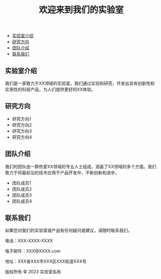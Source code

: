 <body>
	<header>
		<h1>欢迎来到我们的实验室</h1>
	</header>
<nav>
	<ul>
		<li><a href="#introduction">实验室介绍</a></li>
		<li><a href="#research-areas">研究方向</a></li>
		<li><a href="#team">团队介绍</a></li>
		<li><a href="#contact">联系我们</a></li>
	</ul>
</nav>
<main>
	<section id="introduction">
		<h2>实验室介绍</h2>
		<p>我们是一家致力于XX领域的实验室。我们通过实验和研究，开发出具有创新性和实用性的科技产品，为人们提供更好的XX体验。</p>
	</section>
	<section id="research-areas">
		<h2>研究方向</h2>
		<ul>
			<li>研究方向1</li>
			<li>研究方向2</li>
			<li>研究方向3</li>
			<li>研究方向4</li>
		</ul>
	</section>
	<section id="team">
		<h2>团队介绍</h2>
		<p>我们的团队由一群热爱XX领域的专业人士组成，涵盖了XX领域的多个方面。我们致力于将最前沿的技术应用于产品开发中，不断创新和进步。</p>
		<ul>
			<li>团队成员1</li>
			<li>团队成员2</li>
			<li>团队成员3</li>
			<li>团队成员4</li>
		</ul>
	</section>
	<section id="contact">
		<h2>联系我们</h2>
		<p>如果您对我们的实验室或产品有任何疑问或建议，请随时联系我们。</p>
		<p>电话：XXX-XXXX-XXXX</p>
		<p>电子邮件：XXX@XXXX.com</p>
		<p>地址：XXX省XXX市XXX区XXX街道XXX号</p>
	</section>
</main>
<footer>
	<p>版权所有 © 2023 实验室名称</p>
</footer>
